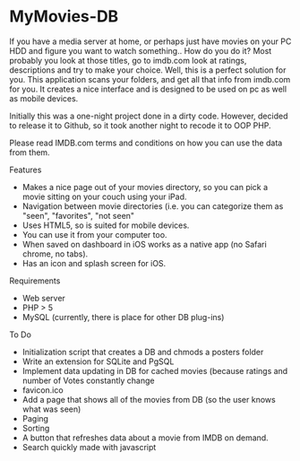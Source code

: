 MyMovies-DB
===========

	
If you have a media server at home, or perhaps just have movies on your PC HDD and figure you want to watch something.. How do you do it? Most probably you look at those titles, go to imdb.com look at ratings, descriptions and try to make your choice. Well, this is a perfect solution for you. 
This application scans  your folders, and get all that info from imdb.com for you. It creates a nice interface and is designed to be used on pc as well as mobile devices.

Initially this was a one-night project done in a dirty code.  However, decided to release it to Github, so it took another night to recode it to OOP PHP. 

Please read IMDB.com terms and conditions on how you can use the data from them.

Features
<ul>
	<li>Makes a nice page out of your movies directory, so you can pick a movie sitting on your couch using your iPad.</li>
	<li>Navigation between movie directories (i.e. you can categorize them as "seen", "favorites", "not seen"</li>
	<li>Uses HTML5, so is suited for mobile devices.</li>
	<li>You can use it from your computer too.</li>
	<li>When saved on dashboard in iOS works as a native app (no Safari chrome, no tabs).</li>
	<li>Has an icon and splash screen for iOS.</li>
</ul>	
Requirements
<ul>
 	<li>Web server</li>
 	<li>PHP > 5</li>
 	<li>MySQL (currently, there is place for other DB plug-ins)</li>
</ul> 
 To Do
 <ul>
 	<li>Initialization script that creates a DB and chmods a posters folder</li>
 	<li>Write an extension for SQLite and PgSQL</li>
 	<li>Implement data updating in DB for cached movies (because ratings and number of Votes constantly change</li>
	<li>favicon.ico</li>
	<li>Add a page that shows all of the movies from DB (so the user knows what was seen)</li>
	<li>Paging</li>
	<li>Sorting</li>
	<li>A button that refreshes data about a movie from IMDB on demand.</li>
	<li>Search quickly made with javascript</li>
</ul>